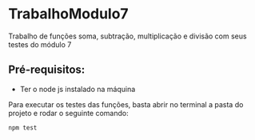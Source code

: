 # TrabalhoModulo7

Trabalho de funções soma, subtração, multiplicação e divisão com seus testes do módulo 7

## Pré-requisitos:
* Ter o node js instalado na máquina

Para executar os testes das funções, basta abrir no terminal a pasta do projeto e rodar o seguinte comando:
```cmd
npm test
```
